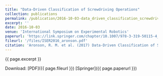 ```yaml
---
title: "Data-Driven Classification of Screwdriving Operations"
collection: publications
permalink: /publication/2016-10-03-data_driven_classification_screwdriver_operations
excerpt: ''
date: 2016-10-03
venue: 'International Symposium on Experimental Robotics'
paperurl: 'https://link.springer.com/chapter/10.1007/978-3-319-50115-4_22'
fileurl: '/files/ISER2016_aronson.pdf'
citation: 'Aronson, R. M. et al. (2017) Data-Driven Classification of Screwdriving Operations. In: Kulić D., Nakamura Y., Khatib O., Venture G. (eds) 2016 International Symposium on Experimental Robotics. ISER 2016. Springer Proceedings in Advanced Robotics, vol 1. Springer, Cham'
---
```

{{ page.excerpt }}

Download: [PDF]({{ page.fileurl }}) [Springer]({{ page.paperurl }})